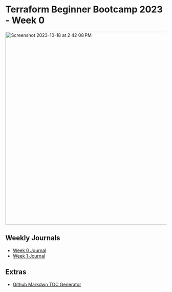 # Terraform Beginner Bootcamp 2023 - Week 0

<img width="601" alt="Screenshot 2023-10-18 at 2 42 08 PM" src="https://github.com/anijyojyo/terraform-beginner-bootcamp-2023/assets/71109436/aff900b2-bf53-4dde-91bc-18fb3d3a45ec">

## Weekly Journals
- [Week 0 Journal](Journal/Week0.md)
- [Week 1 Journal](Journal/Week1.md)
## Extras

- [Github Markdwn TOC Generator](https://derlin.github.io/bitdowntoc/)
